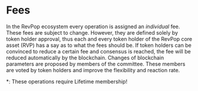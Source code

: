 # Fees

In the RevPop ecosystem every operation is assigned an *individual* fee.
These fees are subject to change. However, they are defined solely by
token holder approval, thus each and every token holder of the RevPop core
asset (RVP) has a say as to what the fees should be. If token holders can be
convinced to reduce a certain fee and consensus is reached, the fee will be
reduced automatically by the blockchain. Changes of blockchain parameters are
proposed by members of the committee. These members are voted by token holders
and improve the flexibility and reaction rate.

\*: These operations require Lifetime membership!
